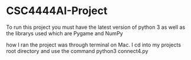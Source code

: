 # CSC4444AI-Project

To run this project you must have the latest version of python 3 as well as the librarys used which are Pygame and NumPy

how I ran the project was through terminal on Mac. I cd into my projects root directory and use the command python3 connect4.py 
